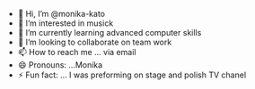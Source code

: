 - 👋 Hi, I’m @monika-kato
- 👀 I’m interested in musick
- 🌱 I’m currently learning advanced computer skills 
- 💞️ I’m looking to collaborate on team work
- 📫 How to reach me ... via email
- 😄 Pronouns: ...Monika
- ⚡ Fun fact: ... I was preforming on stage and polish TV chanel

<!---
monika-kato/monika-kato is a ✨ special ✨ repository because its `README.md` (this file) appears on your GitHub profile.
You can click the Preview link to take a look at your changes.
--->

